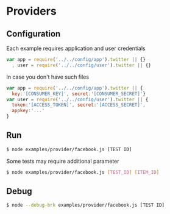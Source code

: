 
# Providers


## Configuration

Each example requires application and user credentials

```js
var app = require('../../config/app').twitter || {}
  , user = require('../../config/user').twitter || {}
```

In case you don't have such files

```js
var app = require('../../config/app').twitter || {
  key:'[CONSUMER_KEY]', secret:'[CONSUMER_SECRET]'}
var user = require('../../config/user').twitter || {
  token:'[ACCESS_TOKEN]', secret:'[ACCESS_SECRET]',
  appkey:'...'
}
```


## Run

```bash
$ node examples/provider/facebook.js [TEST ID]
```

Some tests may require additional parameter

```bash
$ node examples/provider/facebook.js [TEST_ID] [ITEM_ID]
```


## Debug

```bash
$ node --debug-brk examples/provider/facebook.js [TEST ID]
```
